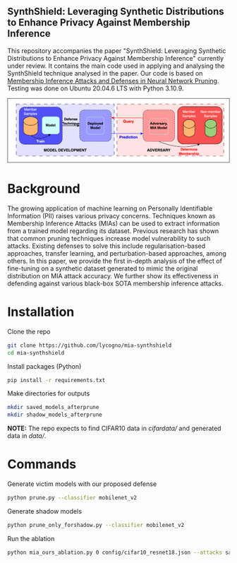 SynthShield: Leveraging Synthetic Distributions to Enhance Privacy Against Membership Inference
-----------------------------------------------------------------------------------------------

This repository accompanies the paper "SynthShield: Leveraging Synthetic Distributions to Enhance Privacy Against Membership Inference" currently under review. It contains the main code used in applying and analysing the SynthShield technique analysed in the paper. Our code is based on [Membership Inference Attacks and Defenses in Neural Network Pruning](https://github.com/Machine-Learning-Security-Lab/mia_prune). Testing was done on Ubuntu 20.04.6 LTS with Python 3.10.9. 

![Our technique](assets/technique_image.png)

# Background

The growing application of machine learning on Personally Identifiable Information (PII) raises various privacy concerns. Techniques known as Membership Inference Attacks (MIAs) can be used to extract information from a trained model regarding its dataset. Previous research has shown that common pruning techniques increase model vulnerability to such attacks. Existing defenses to solve this include regularisation-based approaches, transfer learning, and perturbation-based approaches, among others. In this paper, we provide the first in-depth analysis of the effect of fine-tuning on a synthetic dataset generated to mimic the original distribution on MIA attack accuracy. We further show its effectiveness in defending against various black-box SOTA membership inference attacks.

# Installation

Clone the repo

```bash
git clone https://github.com/lycogno/mia-synthshield
cd mia-synthshield
```

Install packages (Python)

```bash
pip install -r requirements.txt
```

Make directories for outputs

```bash
mkdir saved_models_afterprune
mkdir shadow_models_afterprune
```

**NOTE:** The repo expects to find CIFAR10 data in *cifardata/* and generated data in *data/*.

# Commands

Generate victim models with our proposed defense

```bash
python prune.py --classifier mobilenet_v2
```

Generate shadow models

```bash
python prune_only_forshadow.py --classifier mobilenet_v2
```

Run the ablation

```bash
python mia_ours_ablation.py 0 config/cifar10_resnet18.json --attacks samia,nn,nn_top3 --classifier mobilenet_v2
```
